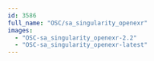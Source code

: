 ```yaml
---
id: 3586
full_name: "OSC/sa_singularity_openexr"
images: 
  - "OSC-sa_singularity_openexr-2.2"
  - "OSC-sa_singularity_openexr-latest"
---
```

